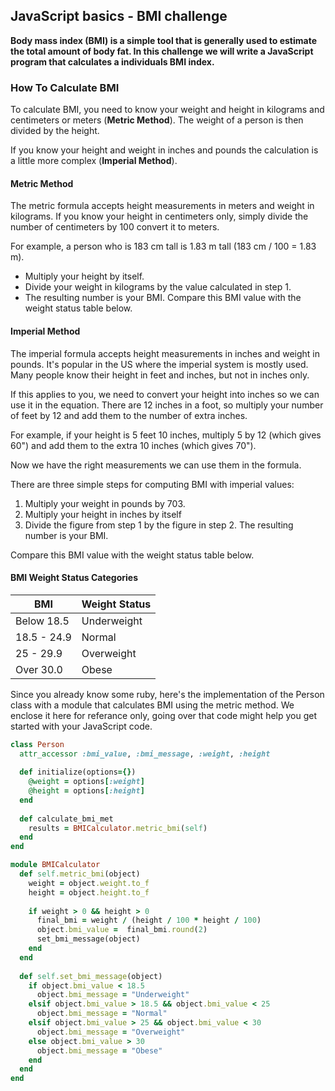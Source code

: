 ## JavaScript basics - BMI challenge

**Body mass index (BMI) is a simple tool that is generally used to estimate the total amount of body fat. In this challenge we will write a JavaScript program that calculates a individuals BMI index.**


### How To Calculate BMI

To calculate BMI, you need to know your weight and height in kilograms and centimeters or meters (**Metric Method**). The weight of a person is then divided by the height.
 
If you know your height and weight in inches and pounds the calculation is a little more complex (**Imperial Method**).

#### Metric Method

The metric formula accepts height measurements in meters and weight in kilograms. If you know your height in centimeters only, simply divide the number of centimeters by 100 convert it to meters.

For example, a person who is 183 cm tall is 1.83 m tall (183 cm / 100 = 1.83 m).

* Multiply your height by itself.
* Divide your weight in kilograms by the value calculated in step 1.
* The resulting number is your BMI. Compare this BMI value with the weight status table below.

#### Imperial Method

The imperial formula accepts height measurements in inches and weight in pounds. It's popular in the US where the imperial system is mostly used. Many people know their height in feet and inches, but not in inches only.

If this applies to you, we need to convert your height into inches so we can use it in the equation. There are 12 inches in a foot, so multiply your number of feet by 12 and add them to the number of extra inches.

For example, if your height is 5 feet 10 inches, multiply 5 by 12 (which gives 60") and add them to the extra 10 inches (which gives 70").

Now we have the right measurements we can use them in the formula.

There are three simple steps for computing BMI with imperial values:

1. Multiply your weight in pounds by 703.
2. Multiply your height in inches by itself
3. Divide the figure from step 1 by the figure in step 2.
The resulting number is your BMI. 

Compare this BMI value with the weight status table below.

#### BMI Weight Status Categories
| BMI         	| Weight Status 	|
|-------------	|---------------	|
| Below 18.5  	| Underweight   	|
| 18.5 - 24.9 	| Normal        	|
| 25 - 29.9   	| Overweight    	|
| Over 30.0   	| Obese         	|


Since you already know some ruby, here's the implementation of the Person class with a module that calculates BMI using the metric method. We enclose it here for referance only, going over that code might help you get started with your JavaScript code.

```ruby
class Person
  attr_accessor :bmi_value, :bmi_message, :weight, :height
  
  def initialize(options={})
    @weight = options[:weight]
    @height = options[:height]
  end
  
  def calculate_bmi_met
    results = BMICalculator.metric_bmi(self)
  end
end

module BMICalculator
  def self.metric_bmi(object)
    weight = object.weight.to_f
    height = object.height.to_f
    
    if weight > 0 && height > 0
      final_bmi = weight / (height / 100 * height / 100)
      object.bmi_value =  final_bmi.round(2)
      set_bmi_message(object)
    end
  end
  
  def self.set_bmi_message(object)
    if object.bmi_value < 18.5
      object.bmi_message = "Underweight"
    elsif object.bmi_value > 18.5 && object.bmi_value < 25
      object.bmi_message = "Normal"
    elsif object.bmi_value > 25 && object.bmi_value < 30
      object.bmi_message = "Overweight" 
    else object.bmi_value > 30
      object.bmi_message = "Obese" 
    end 
  end
end
```